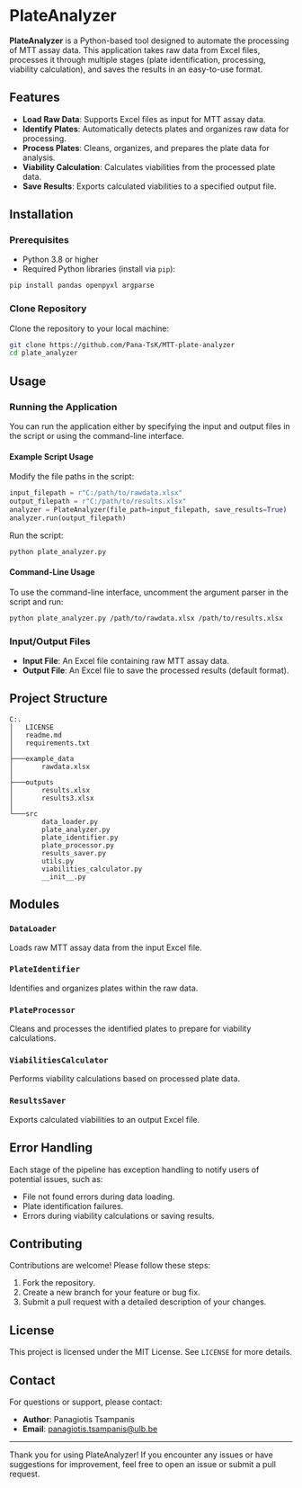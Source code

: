 # PlateAnalyzer

**PlateAnalyzer** is a Python-based tool designed to automate the processing of MTT assay data. This application takes raw data from Excel files, processes it through multiple stages (plate identification, processing, viability calculation), and saves the results in an easy-to-use format.

## Features
- **Load Raw Data**: Supports Excel files as input for MTT assay data.
- **Identify Plates**: Automatically detects plates and organizes raw data for processing.
- **Process Plates**: Cleans, organizes, and prepares the plate data for analysis.
- **Viability Calculation**: Calculates viabilities from the processed plate data.
- **Save Results**: Exports calculated viabilities to a specified output file.

## Installation
### Prerequisites
- Python 3.8 or higher
- Required Python libraries (install via `pip`):

```bash
pip install pandas openpyxl argparse
```

### Clone Repository
Clone the repository to your local machine:

```bash
git clone https://github.com/Pana-TsK/MTT-plate-analyzer
cd plate_analyzer
```

## Usage
### Running the Application
You can run the application either by specifying the input and output files in the script or using the command-line interface.

#### Example Script Usage
Modify the file paths in the script:

```python
input_filepath = r"C:/path/to/rawdata.xlsx"
output_filepath = r"C:/path/to/results.xlsx"
analyzer = PlateAnalyzer(file_path=input_filepath, save_results=True)
analyzer.run(output_filepath)
```

Run the script:

```bash
python plate_analyzer.py
```

#### Command-Line Usage
To use the command-line interface, uncomment the argument parser in the script and run:

```bash
python plate_analyzer.py /path/to/rawdata.xlsx /path/to/results.xlsx
```

### Input/Output Files
- **Input File**: An Excel file containing raw MTT assay data.
- **Output File**: An Excel file to save the processed results (default format).

## Project Structure
```
C:.
│   LICENSE
│   readme.md
│   requirements.txt
│
├───example_data
│       rawdata.xlsx
│
├───outputs
│       results.xlsx
│       results3.xlsx
│
└───src
        data_loader.py
        plate_analyzer.py
        plate_identifier.py
        plate_processor.py
        results_saver.py
        utils.py
        viabilities_calculator.py
        __init__.py
```

## Modules
### `DataLoader`
Loads raw MTT assay data from the input Excel file.

### `PlateIdentifier`
Identifies and organizes plates within the raw data.

### `PlateProcessor`
Cleans and processes the identified plates to prepare for viability calculations.

### `ViabilitiesCalculator`
Performs viability calculations based on processed plate data.

### `ResultsSaver`
Exports calculated viabilities to an output Excel file.

## Error Handling
Each stage of the pipeline has exception handling to notify users of potential issues, such as:
- File not found errors during data loading.
- Plate identification failures.
- Errors during viability calculations or saving results.

## Contributing
Contributions are welcome! Please follow these steps:
1. Fork the repository.
2. Create a new branch for your feature or bug fix.
3. Submit a pull request with a detailed description of your changes.

## License
This project is licensed under the MIT License. See `LICENSE` for more details.

## Contact
For questions or support, please contact:
- **Author**: Panagiotis Tsampanis
- **Email**: panagiotis.tsampanis@ulb.be

---
Thank you for using PlateAnalyzer! If you encounter any issues or have suggestions for improvement, feel free to open an issue or submit a pull request.

